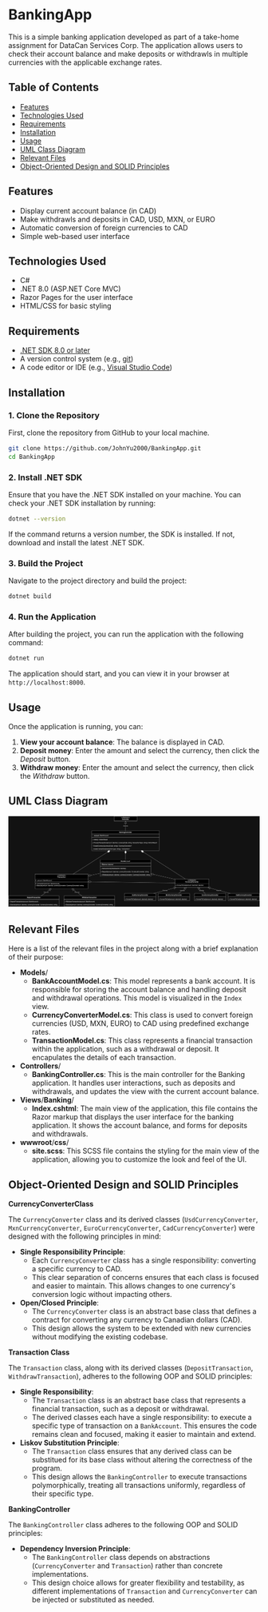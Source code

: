 # BankingApp
This is a simple banking application developed as part of a take-home assignment for DataCan Services Corp. The application allows users to check their account balance and make deposits or withdrawls in multiple currencies with the applicable exchange rates.

## Table of Contents

- [Features](#Features)
- [Technologies Used](#technologies-used)
- [Requirements](#requirements)
- [Installation](#installation)
- [Usage](#usage)
- [UML Class Diagram](#uml-class-diagram)
- [Relevant Files](#relevant-files)
- [Object-Oriented Design and SOLID Principles](#object-oriented-design-and-solid-principles)

## Features
- Display current account balance (in CAD)
- Make withdrawls and deposits in CAD, USD, MXN, or EURO
- Automatic conversion of foreign currencies to CAD
- Simple web-based user interface

## Technologies Used
- C#
- .NET 8.0 (ASP.NET Core MVC)
- Razor Pages for the user interface
- HTML/CSS for basic styling

## Requirements
- [.NET SDK 8.0 or later](https://dotnet.microsoft.com/en-us/download/dotnet/8.0)
- A version control system (e.g., [git](https://git-scm.com/downloads))
- A code editor or IDE (e.g., [Visual Studio Code](https://code.visualstudio.com/download))

## Installation

### 1. Clone the Repository

First, clone the repository from GitHub to your local machine.

```bash
git clone https://github.com/JohnYu2000/BankingApp.git
cd BankingApp
```

### 2. Install .NET SDK

Ensure that you have the .NET SDK installed on your machine. You can check your .NET SDK installation by running:

```bash
dotnet --version
```

If the command returns a version number, the SDK is installed. If not, download and install the latest .NET SDK.

### 3. Build the Project

Navigate to the project directory and build the project:

```bash
dotnet build
```

### 4. Run the Application

After building the project, you can run the application with the following command:
```bash
dotnet run
```

The application should start, and you can view it in your browser at `http://localhost:8000`.

## Usage

Once the application is running, you can:

1. **View your account balance**: The balance is displayed in CAD.
2. **Deposit money**: Enter the amount and select the currency, then click the _Deposit_ button.
3. **Withdraw money**: Enter the amount and select the currency, then click the _Withdraw_ button.

## UML Class Diagram
![UML Diagram](./assets/uml.png)

## Relevant Files

Here is a list of the relevant files in the project along with a brief explanation of their purpose:

- **Models**/
    - **BankAccountModel.cs**: This model represents a bank account. It is responsible for storing the account balance and handling deposit and withdrawal operations. This model is visualized in the `Index` view.
    - **CurrencyConverterModel.cs**: This class is used to convert foreign currencies (USD, MXN, EURO) to CAD using predefined exchange rates.
    - **TransactionModel.cs**: This class represents a financial transaction within the application, such as a withdrawal or deposit. It encapulates the details of each transaction.
- **Controllers**/
    - **BankingController.cs**: This is the main controller for the Banking application. It handles user interactions, such as deposits and withdrawals, and updates the view with the current account balance.
- **Views**/**Banking**/
    - **Index.cshtml**: The main view of the application, this file contains the Razor markup that displays the user interface for the banking application. It shows the account balance, and forms for deposits and withdrawals.
- **wwwroot**/**css**/
    - **site.scss**: This SCSS file contains the styling for the main view of the application, allowing you to customize the look and feel of the UI.

## Object-Oriented Design and SOLID Principles

**CurrencyConverterClass**

The `CurrencyConverter` class and its derived classes (`UsdCurrencyConverter`, `MxnCurrencyConverter`, `EuroCurrencyConverter`, `CadCurrencyConverter`) were designed with the following principles in mind:
- **Single Responsibility Principle**:
    - Each `CurrencyConverter` class has a single responsibility: converting a specific currency to CAD.
    - This clear separation of concerns ensures that each class is focused and easier to maintain. This allows changes to one currency's conversion logic without impacting others.
- **Open/Closed Principle**:
    - The `CurrencyConverter` class is an abstract base class that defines a contract for converting any currency to Canadian dollars (CAD).
    - This design allows the system to be extended with new currencies without modifying the existing codebase.

**Transaction Class**

The `Transaction` class, along with its derived classes (`DepositTransaction`, `WithdrawTransaction`), adheres to the following OOP and SOLID principles:
- **Single Responsibility**:
    - The `Transaction` class is an abstract base class that represents a financial transaction, such as a deposit or withdrawal.
    - The derived classes each have a single responsibility: to execute a specific type of transaction on a `BankAccount`. This ensures the code remains clean and focused, making it easier to maintain and extend.
- **Liskov Substitution Principle**:
    - The `Transaction` class ensures that any derived class can be substitued for its base class without altering the correctness of the program.
    - This design allows the `BankingController` to execute transactions polymorphically, treating all transactions uniformly, regardless of their specific type.

**BankingController**

The `BankingController` class adheres to the following OOP and SOLID principles:
- **Dependency Inversion Principle**:
    - The `BankingController` class depends on abstractions (`CurrencyConverter` and `Transaction`) rather than concrete implementations.
    - This design choice allows for greater flexibility and testability, as different implementations of `Transaction` and `CurrencyConverter` can be injected or substituted as needed.